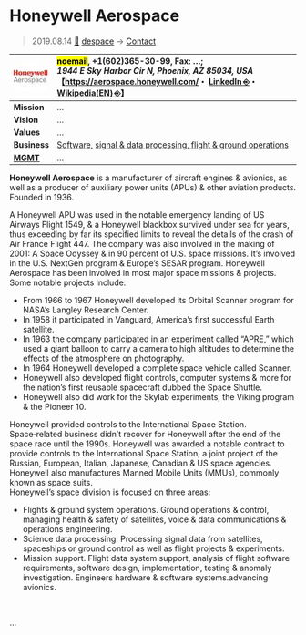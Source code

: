# Honeywell Aerospace
> 2019.08.14 [🚀](../../index/index.md) [despace](../index.md) → [Contact](../contact.md)

|[![](../f/contact/h/honeywell_as_logo1_thumb.webp)](../f/contact/h/honeywell_as_logo1.webp)|<mark>noemail</mark>, +1(602)365-30-99, Fax: …;<br> *1944 E Sky Harbor Cir N, Phoenix, AZ 85034, USA*<br> 【<https://aerospace.honeywell.com/>・ [LinkedIn ⎆](https://www.linkedin.com/company/honeywell-aerospace)・ [Wikipedia(EN) ⎆](https://en.wikipedia.org/wiki/Honeywell_Aerospace)】|
|:--|:--|
|**Mission**|…|
|**Vision**|…|
|**Values**|…|
|**Business**|[Software](../soft.md), [signal & data processing, flight & ground operations](../scs.md)|
|**[MGMT](../mgmt.md)**|…|

**Honeywell Aerospace** is a manufacturer of aircraft engines & avionics, as well as a producer of auxiliary power units (APUs) & other aviation products. Founded in 1936.

A Honeywell APU was used in the notable emergency landing of US Airways Flight 1549, & a Honeywell blackbox survived under sea for years, thus exceeding by far its specified limits to reveal the details of the crash of Air France Flight 447. The company was also involved in the making of 2001: A Space Odyssey & in 90 percent of U.S. space missions. It’s involved in the U.S. NextGen program & Europe’s SESAR program. Honeywell Aerospace has been involved in most major space missions & projects. Some notable projects include:

   - From 1966 to 1967 Honeywell developed its Orbital Scanner program for NASA’s Langley Research Center.
   - In 1958 it participated in Vanguard, America’s first successful Earth satellite.
   - In 1963 the company participated in an experiment called “APRE,” which used a giant balloon to carry a camera to high altitudes to determine the effects of the atmosphere on photography.
   - In 1964 Honeywell developed a complete space vehicle called Scanner.
   - Honeywell also developed flight controls, computer systems & more for the nation’s first reusable spacecraft dubbed the Space Shuttle.
   - Honeywell also did work for the Skylab experiments, the Viking program & the Pioneer 10.

Honeywell provided controls to the International Space Station. Space‑related business didn’t recover for Honeywell after the end of the space race until the 1990s. Honeywell was awarded a notable contract to provide controls to the International Space Station, a joint project of the Russian, European, Italian, Japanese, Canadian & US space agencies. Honeywell also manufactures Manned Mobile Units (MMUs), commonly known as space suits.  
Honeywell’s space division is focused on three areas:

   - Flights & ground system operations. Ground operations & control, managing health & safety of satellites, voice & data communications & operations engineering.
   - Science data processing. Processing signal data from satellites, spaceships or ground control as well as flight projects & experiments.
   - Mission support. Flight data system support, analysis of flight software requirements, software design, implementation, testing & anomaly investigation. Engineers hardware & software systems.advancing avionics.

<p style="page-break-after:always"> </p>

…
